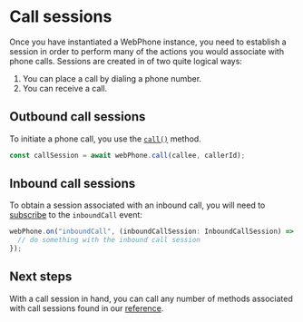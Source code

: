 # Call sessions

Once you have instantiated a WebPhone instance, you need to establish a session in order to perform many of the actions you would associate with phone calls. Sessions are created in of two quite logical ways:

1. You can place a call by dialing a phone number. 
2. You can receive a call. 

## Outbound call sessions

To initiate a phone call, you use the [`call()`](../reference/call.md) method.

```ts
const callSession = await webPhone.call(callee, callerId);
```

## Inbound call sessions

To obtain a session associated with an inbound call, you will need to [subscribe](../events/index.md) to the `inboundCall` event:

```ts
webPhone.on("inboundCall", (inboundCallSession: InboundCallSession) => {
  // do something with the inbound call session
});
```

## Next steps

With a call session in hand, you can call any number of methods associated with call sessions found in our [reference](../reference/index.md). 
